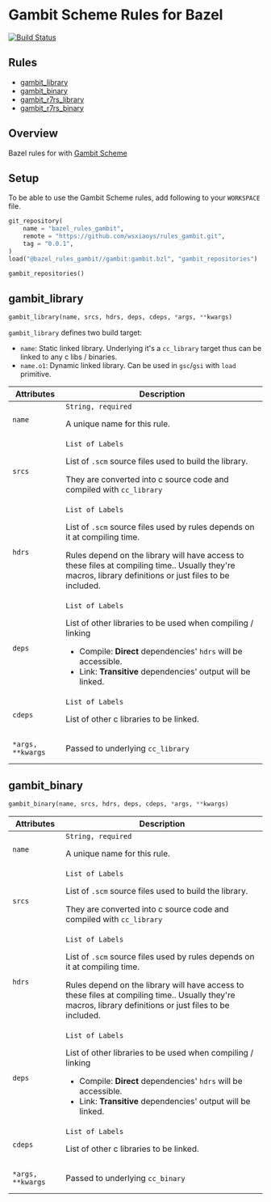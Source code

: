 # Gambit Scheme Rules for Bazel
[![Build Status](https://travis-ci.org/wsxiaoys/rules_gambit.svg?branch=master)](https://travis-ci.org/wsxiaoys/rules_gambit)

<div class="toc">
  <h2>Rules</h2>
  <ul>
    <li><a href="#gambit_library">gambit_library</a></li>
    <li><a href="#gambit_binary">gambit_binary</a></li>
    <li><a href="#gambit_r7rs_library">gambit_r7rs_library</a></li>
    <li><a href="#gambit_r7rs_binary">gambit_r7rs_binary</a></li>
  </ul>
</div>

## Overview
Bazel rules for with [Gambit Scheme](http://gambitscheme.org)

<a name="setup"></a>
## Setup
To be able to use the Gambit Scheme rules, add following to your `WORKSPACE` file.

```python
git_repository(
    name = "bazel_rules_gambit",
    remote = "https://github.com/wsxiaoys/rules_gambit.git",
    tag = "0.0.1",
)
load("@bazel_rules_gambit//gambit:gambit.bzl", "gambit_repositories")

gambit_repositories()
```

<a name="gambit_library"></a>
## gambit_library
```python
gambit_library(name, srcs, hdrs, deps, cdeps, *args, **kwargs)
```

`gambit_library` defines two build target:
* `name`: Static linked library. Underlying it's a `cc_library` target thus can be linked to any c libs / binaries.
* `name.o1`: Dynamic linked library. Can be used in `gsc`/`gsi` with `load` primitive.

<table class="table table-condensed table-bordered table-params">
  <colgroup>
    <col class="col-param" />
    <col class="param-description" />
  </colgroup>
  <thead>
    <tr>
      <th>Attributes</th>
      <th>Description</th>
    </tr>
  </thead>
  <tbody>
    <tr>
      <td><code>name</code></td>
      <td>
        <code>String, required</code>
        <p>A unique name for this rule.</p>
      </td>
    </tr>
    <tr>
      <td><code>srcs</code></td>
      <td>
        <code>List of Labels</code>
        <p>List of <code>.scm</code> source files used to build the library.</p>
        <p>They are converted into c source code and compiled with <code>cc_library</code></p>
      </td>
    </tr>
    <tr>
      <td><code>hdrs</code></td>
      <td>
        <code>List of Labels</code>
        <p>List of <code>.scm</code> source files used by rules depends on it at compiling time.</p>
        <p>Rules depend on the library will have access to these files at compiling time.. Usually they're macros, library definitions or just files to be included.</p>
      </td>
    </tr>
    <tr>
      <td><code>deps</code></td>
      <td>
        <code>List of Labels</code>
        <p>List of other libraries to be used when compiling / linking</p>
        <ul>
          <li>Compile: <strong>Direct</strong> dependencies' <code>hdrs</code> will be accessible.</li>
          <li>Link: <strong>Transitive</strong> dependencies' output will be linked.</li>
        </ul>
      </td>
    </tr>
    <tr>
      <td><code>cdeps</code></td>
      <td>
        <code>List of Labels</code>
        <p>List of other c libraries to be linked.</p>
      </td>
    </tr>
    <tr>
      <td><code>*args, **kwargs</code></td>
      <td>
      <p>Passed to underlying <code>cc_library</code></p>
      </td>
    </tr>
  </tbody>
</table>

<a name="gambit_binary"></a>
## gambit_binary
```python
gambit_binary(name, srcs, hdrs, deps, cdeps, *args, **kwargs)
```

<table class="table table-condensed table-bordered table-params">
  <colgroup>
    <col class="col-param" />
    <col class="param-description" />
  </colgroup>
  <thead>
    <tr>
      <th>Attributes</th>
      <th>Description</th>
    </tr>
  </thead>
  <tbody>
    <tr>
      <td><code>name</code></td>
      <td>
        <code>String, required</code>
        <p>A unique name for this rule.</p>
      </td>
    </tr>
    <tr>
      <td><code>srcs</code></td>
      <td>
        <code>List of Labels</code>
        <p>List of <code>.scm</code> source files used to build the library.</p>
        <p>They are converted into c source code and compiled with <code>cc_library</code></p>
      </td>
    </tr>
    <tr>
      <td><code>hdrs</code></td>
      <td>
        <code>List of Labels</code>
        <p>List of <code>.scm</code> source files used by rules depends on it at compiling time.</p>
        <p>Rules depend on the library will have access to these files at compiling time.. Usually they're macros, library definitions or just files to be included.</p>
      </td>
    </tr>
    <tr>
      <td><code>deps</code></td>
      <td>
        <code>List of Labels</code>
        <p>List of other libraries to be used when compiling / linking</p>
        <ul>
          <li>Compile: <strong>Direct</strong> dependencies' <code>hdrs</code> will be accessible.</li>
          <li>Link: <strong>Transitive</strong> dependencies' output will be linked.</li>
        </ul>
      </td>
    </tr>
    <tr>
      <td><code>cdeps</code></td>
      <td>
        <code>List of Labels</code>
        <p>List of other c libraries to be linked.</p>
      </td>
    </tr>
    <tr>
      <td><code>*args, **kwargs</code></td>
      <td>
      <p>Passed to underlying <code>cc_binary</code></p>
      </td>
    </tr>
  </tbody>
</table>

